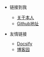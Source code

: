 <!-- _navbar.md -->

* 链接到我
  * [关于本人](https://zaixiaxiaosu.github.io/) 
  * [Github地址](https://github.com/zaixiaxiaosu)


* 友情链接
  * [Docsify](https://docsify.js.org/#/)
  * [博客园](https://www.cnblogs.com/)